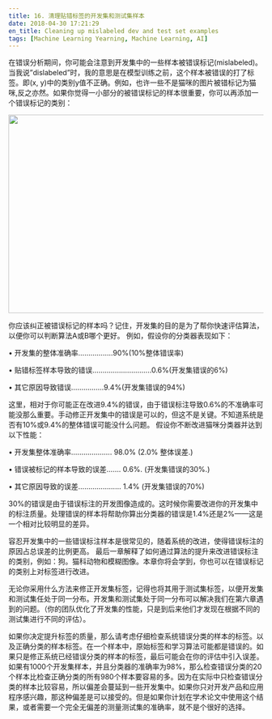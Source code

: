 ```yaml
---
title: 16. 清理贴错标签的开发集和测试集样本
date: 2018-04-30 17:21:29
en_title: Cleaning up mislabeled dev and test set examples
tags: [Machine Learning Yearning, Machine Learning, AI]
---
```


在错误分析期间，你可能会注意到开发集中的一些样本被错误标记(mislabeled)。当我说”dislabeled”时，我的意思是在模型训练之前，这个样本被错误的打了标签。即(x, y)中的类别y值不正确。例如，也许一些不是猫咪的图片被错标记为猫咪,反之亦然。如果你觉得一小部分的被错误标记的样本很重要，你可以再添加一个错误标记的类别：

 <img src="https://img.yingjoy.cn/image/2018/04/myl-c16-0.jpg" alt="" width="1118" height="392" class="aligncenter size-full wp-image-576" />

你应该纠正被错误标记的样本吗？记住，开发集的目的是为了帮你快速评估算法，以便你可以判断算法A或B哪个更好。
例如，假设你的分类器表现如下：

•   开发集的整体准确率……………..90%(10%整体错误率)

•   贴错标签样本导致的错误………………………..0.6%(开发集错误的6%)

•   其它原因导致错误…………….9.4%(开发集错误的94%)

这里，相对于你可能正在改进9.4%的错误，由于错误标注导致0.6%的不准确率可能没那么重要。手动修正开发集中的错误是可以的，但这不是关键。不知道系统是否有10%或9.4%的整体错误可能没什么问题。
假设你不断改进猫咪分类器并达到以下性能：

•   开发集整体准确率.………………. 98.0% (2.0% 整体误差.)

•   错误被标记的样本导致的误差……. 0.6%. (开发集错误的30%.)

•   其它原因导致的误差………………… 1.4% (开发集错误的70%)

30%的错误是由于错误标注的开发图像造成的。这时候你需要改进你的开发集中的标注质量。处理错误的样本将帮助你算出分类器的错误是1.4%还是2%——这是一个相对比较明显的差异。

容忍开发集中的一些错误标注样本是很常见的，随着系统的改进，使得错误标注的原因占总误差的比例更高。
最后一章解释了如何通过算法的提升来改进错误标注的类别，例如：狗。猫科动物和模糊图像。本章你将会学到，你也可以在错误标记的类别上对标签进行改进。

无论你采用什么方法来修正开发集标签，记得也将其用于测试集标签，以便开发集和测试集任处于同一分布。开发集和测试集处于同一分布可以解决我们在第六章遇到的问题。（你的团队优化了开发集的性能，只是到后来他们才发现在根据不同的测试集进行不同的评估）。

如果你决定提升标签的质量，那么请考虑仔细检查系统错误分类的样本的标签。以及正确分类的样本标签。在一个样本中，原始标签和学习算法可能都是错误的。如果只是修正系统已经错误分类的样本的标签，最后可能会在你的评估中引入误差。如果有1000个开发集样本，并且分类器的准确率为98%，那么检查错误分类的20个样本比检查正确分类的所有980个样本要容易的多。因为在实际中只检查错误分类的样本比较容易，所以偏差会蔓延到一些开发集中。如果你只对开发产品和应用程序感兴趣，那这种偏差是可以接受的。但是如果你计划在学术论文中使用这个结果，或者需要一个完全无偏差的测量测试集的准确率，就不是个很好的选择。
